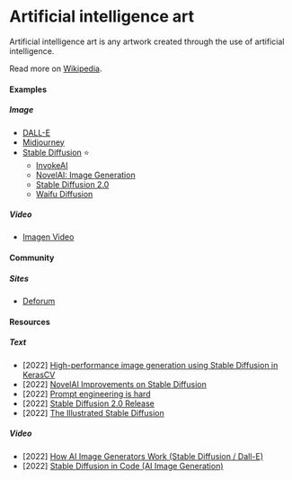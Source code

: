 # Artificial intelligence art

Artificial intelligence art is any artwork created through the use of artificial intelligence.

Read more on [Wikipedia](https://en.wikipedia.org/wiki/Artificial_intelligence_art).

#### Examples

##### Image
- [DALL-E](https://openai.com/blog/dall-e)
- [Midjourney](https://www.midjourney.com)
- [Stable Diffusion](https://github.com/CompVis/stable-diffusion) ⭐
    - [InvokeAI](https://invoke-ai.github.io/InvokeAI)
    - [NovelAI: Image Generation](https://docs.novelai.net)
    - [Stable Diffusion 2.0](https://github.com/Stability-AI/stablediffusion)
    - [Waifu Diffusion](https://huggingface.co/hakurei/waifu-diffusion)

##### Video
- [Imagen Video](https://imagen.research.google/video)

#### Community

##### Sites
- [Deforum](https://deforum.github.io)

#### Resources

##### Text
- [2022] [High-performance image generation using Stable Diffusion in KerasCV](https://keras.io/guides/keras_cv/generate_images_with_stable_diffusion)
- [2022] [NovelAI Improvements on Stable Diffusion](https://blog.novelai.net/novelai-improvements-on-stable-diffusion-e10d38db82ac)
- [2022] [Prompt engineering is hard](https://xeiaso.net/blog/prompt-engineering)
- [2022] [Stable Diffusion 2.0 Release](https://stability.ai/blog/stable-diffusion-v2-release)
- [2022] [The Illustrated Stable Diffusion](https://jalammar.github.io/illustrated-stable-diffusion)

##### Video
- [2022] [How AI Image Generators Work (Stable Diffusion / Dall-E)](https://www.youtube.com/watch?v=1CIpzeNxIhU)
- [2022] [Stable Diffusion in Code (AI Image Generation)](https://www.youtube.com/watch?v=-lz30by8-sU)
